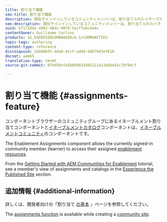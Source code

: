 ```yaml
---
title: 割り当て機能
seo-title: 割り当て機能
description: 現在サインインしているコミュニティメンバーは、割り当てられたイネーブルメントリソースにアクセスできます
seo-description: 現在サインインしているコミュニティメンバーは、割り当てられたイネーブルメントリソースにアクセスできます
uuid: b71716d2-e882-48dc-90f0-5ecffa8c4a4c
contentOwner: Guillaume Carlino
products: SG_EXPERIENCEMANAGER/6.5/COMMUNITIES
topic-tags: authoring
content-type: reference
discoiquuid: 2de88b55-dda9-4ccf-ad4d-dd67943ef610
docset: aem65
translation-type: tm+mt
source-git-commit: 974d58efa560b90234d5121a11bdb445c7bf94cf

---
```



# 割り当て機能 {#assignments-feature}

コンポーネントブラウザーのコミュニティグループにあるイネーブルメント割り当てコンポーネントと[イネーブルメントカタログ](/help/communities/catalog.md)コンポーネントは、[イネーブルメントコミュニティ](/help/communities/overview.md#enablement-community)のコンポーネントです。

The Enablement Assignments component allows the currently signed-in community member (learner) to access their assigned [enablement resources](/help/communities/resources.md).

From the [Getting Started with AEM Communities for Enablement](/help/communities/getting-started-enablement.md) tutorial, see a member&#39;s view of assignments and catalogs in the [Experience the Published Site](/help/communities/enablement-published-site.md) section.

## 追加情報 {#additional-information}

詳しくは、開発者向けの「割り当て [の基本](/help/communities/essentials-assignments.md) 」ページを参照してください。

The [assignments function](/help/communities/functions.md#assignments-function) is available while creating a [community site](/help/communities/sites-console.md).

